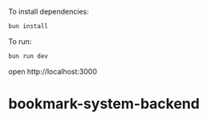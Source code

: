 To install dependencies:
```sh
bun install
```

To run:
```sh
bun run dev
```

open http://localhost:3000
# bookmark-system-backend
